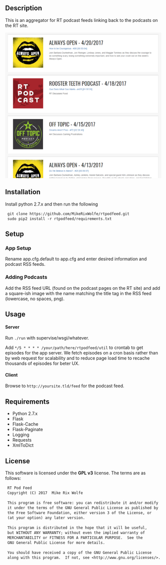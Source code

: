## Description
This is an aggregator for RT podcast feeds linking back to the podcasts on the RT site.


![index.html](/docs/images/feed.png)

## Installation
Install python 2.7.x and then run the following

     git clone https://github.com/MikeRixWolfe/rtpodfeed.git
     sudo pip2 install -r rtpodfeed/requirements.txt

## Setup
### App Setup
Rename app.cfg.default to app.cfg and enter desired information and podcast RSS feeds.
### Adding Podcasts
Add the RSS feed URL (found on the podcast pages on the RT site) and add a square-ish image 
with the name matching the title tag in the RSS feed (lowercase, no spaces, png).

## Usage
#### Server
Run `./run` with supervise/wsgi/whatever.

Add `*/5 * * * * /your/path/here/rtpodfeed/util` to crontab to get episodes for the app server. We fetch episodes on a cron basis rather than by web request for scalability and to reduce page load time to recache thousands of episodes for beter UX.
#### Client
Browse to `http://yoursite.tld/feed` for the podcast feed.

## Requirements
* Python 2.7.x
* Flask
* Flask-Cache
* Flask-Paginate
* Logging
* Requests
* XmlToDict

## License
This software is licensed under the **GPL v3** license. The terms are as follows:
     
     RT Pod Feed
     Copyright (C) 2017  Mike Rix Wolfe
     
     This program is free software: you can redistribute it and/or modify
     it under the terms of the GNU General Public License as published by
     the Free Software Foundation, either version 3 of the License, or
     (at your option) any later version.
     
     This program is distributed in the hope that it will be useful,
     but WITHOUT ANY WARRANTY; without even the implied warranty of
     MERCHANTABILITY or FITNESS FOR A PARTICULAR PURPOSE.  See the
     GNU General Public License for more details.
     
     You should have received a copy of the GNU General Public License
     along with this program.  If not, see <http://www.gnu.org/licenses/>.
